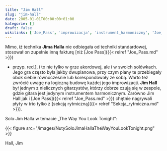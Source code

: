 ```yaml
---
title: "Jim Hall"
slug: "jim-hall"
date: 2005-01-01T00:00:00+01:00
kategorie: []
draft: false
wikilinks: ['Joe_Pass', 'improwizacja', 'instrument_harmoniczny', 'Joe_Pass', 'Sekcja_rytmiczna', 'grafika:NutySoloJimaHallaTheWayYouLookTonight.png', 'kategoria:gitarzy%C5%9Bci_jazzowi']
---
```

Mimo, iż technika **Jima Halla** nie odbiegała od techniki standardowej,
stosował on zupełnie inną fakturę \[niż [Joe Pass]({{< relref "Joe_Pass.md" >}})
- przyp. red.\], i to nie tylko w grze akordowej, ale i w swoich
solówkach. Jego gra często była jakby dwuplanowa, przy czym plany te
przebiegały obok siebie równocześnie lub korespondowały ze sobą. Warto
też zwrócić uwagę na logiczną budowę każdej jego
improwizacji<!-- link nie odnosił się do niczego -->. **Jim Hall** był jednym z
nielicznych gitarzystów, którzy dobrze czują się w zespole, gdzie gitara
jest jedynym instrumentem
harmonicznym<!-- link nie odnosił się do niczego -->. Zarówno Jim Hall jak i
[Joe Pass]({{< relref "Joe_Pass.md" >}}) chętnie nagrywali płyty w trio tylko z
[sekcją rytmiczną]({{< relref "Sekcja_rytmiczna.md" >}}).

Solo Jim Halla w temacie „The Way You Look Tonight":

{{< figure src="/images/NutySoloJimaHallaTheWayYouLookTonight.png" >}}

Hall, Jim<!-- link nie odnosił się do niczego -->